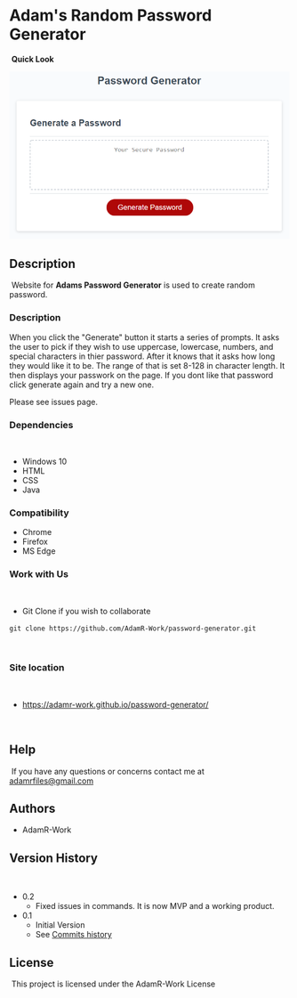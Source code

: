 # Adam's Random Password Generator

​
**Quick Look**

![Image](demo.png)
## Description
​
Website for **Adams Password Generator** is used to create random password. 
​

### Description
When you click the "Generate" button it starts a series of prompts. It asks the user to pick if they wish to use uppercase, lowercase, numbers, and special characters in thier password. After it knows that it asks how long they would like it to be. The range of that is set 8-128 in character length. It then displays your passwork on the page. If you dont like that password click generate again and try a new one.

Please see issues page.
​
### Dependencies
​
* Windows 10
* HTML
* CSS
* Java

### Compatibility
* Chrome
* Firefox
* MS Edge
​
### Work with Us
​
* Git Clone if you wish to collaborate 
```
git clone https://github.com/AdamR-Work/password-generator.git
```
​
### Site location
​
* https://adamr-work.github.io/password-generator/


​
## Help
​
If you have any questions or concerns contact me at adamrfiles@gmail.com
​
## Authors

* AdamR-Work
​

## Version History
​
* 0.2
    * Fixed issues in commands. It is now MVP and a working product.
* 0.1
    * Initial Version
    * See [Commits history](https://github.com/AdamR-Work/password-generator/commits/master)
​
## License
​
This project is licensed under the AdamR-Work License 
​
